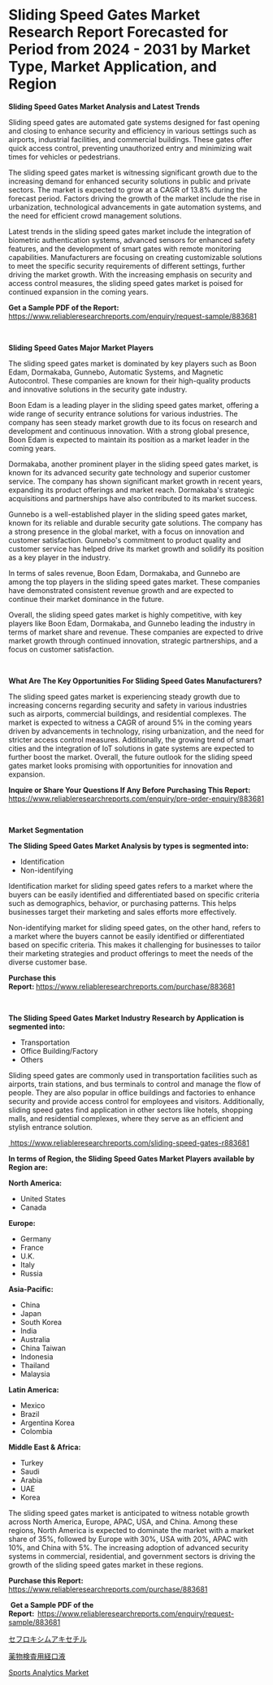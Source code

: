 <p><h1>Sliding Speed Gates Market Research Report Forecasted for Period from 2024 -  2031 by Market Type, Market Application, and Region</h1></p><p><strong>Sliding Speed Gates Market Analysis and Latest Trends</strong></p>
<p><p>Sliding speed gates are automated gate systems designed for fast opening and closing to enhance security and efficiency in various settings such as airports, industrial facilities, and commercial buildings. These gates offer quick access control, preventing unauthorized entry and minimizing wait times for vehicles or pedestrians.</p><p>The sliding speed gates market is witnessing significant growth due to the increasing demand for enhanced security solutions in public and private sectors. The market is expected to grow at a CAGR of 13.8% during the forecast period. Factors driving the growth of the market include the rise in urbanization, technological advancements in gate automation systems, and the need for efficient crowd management solutions.</p><p>Latest trends in the sliding speed gates market include the integration of biometric authentication systems, advanced sensors for enhanced safety features, and the development of smart gates with remote monitoring capabilities. Manufacturers are focusing on creating customizable solutions to meet the specific security requirements of different settings, further driving the market growth. With the increasing emphasis on security and access control measures, the sliding speed gates market is poised for continued expansion in the coming years.</p></p>
<p><strong>Get a Sample PDF of the Report:&nbsp;</strong> <a href="https://www.reliableresearchreports.com/enquiry/request-sample/883681">https://www.reliableresearchreports.com/enquiry/request-sample/883681</a></p>
<p>&nbsp;</p>
<p><strong>Sliding Speed Gates Major Market Players</strong></p>
<p><p>The sliding speed gates market is dominated by key players such as Boon Edam, Dormakaba, Gunnebo, Automatic Systems, and Magnetic Autocontrol. These companies are known for their high-quality products and innovative solutions in the security gate industry.</p><p>Boon Edam is a leading player in the sliding speed gates market, offering a wide range of security entrance solutions for various industries. The company has seen steady market growth due to its focus on research and development and continuous innovation. With a strong global presence, Boon Edam is expected to maintain its position as a market leader in the coming years.</p><p>Dormakaba, another prominent player in the sliding speed gates market, is known for its advanced security gate technology and superior customer service. The company has shown significant market growth in recent years, expanding its product offerings and market reach. Dormakaba's strategic acquisitions and partnerships have also contributed to its market success.</p><p>Gunnebo is a well-established player in the sliding speed gates market, known for its reliable and durable security gate solutions. The company has a strong presence in the global market, with a focus on innovation and customer satisfaction. Gunnebo's commitment to product quality and customer service has helped drive its market growth and solidify its position as a key player in the industry.</p><p>In terms of sales revenue, Boon Edam, Dormakaba, and Gunnebo are among the top players in the sliding speed gates market. These companies have demonstrated consistent revenue growth and are expected to continue their market dominance in the future.</p><p>Overall, the sliding speed gates market is highly competitive, with key players like Boon Edam, Dormakaba, and Gunnebo leading the industry in terms of market share and revenue. These companies are expected to drive market growth through continued innovation, strategic partnerships, and a focus on customer satisfaction.</p></p>
<p>&nbsp;</p>
<p><strong>What Are The Key Opportunities For Sliding Speed Gates Manufacturers?</strong></p>
<p><p>The sliding speed gates market is experiencing steady growth due to increasing concerns regarding security and safety in various industries such as airports, commercial buildings, and residential complexes. The market is expected to witness a CAGR of around 5% in the coming years driven by advancements in technology, rising urbanization, and the need for stricter access control measures. Additionally, the growing trend of smart cities and the integration of IoT solutions in gate systems are expected to further boost the market. Overall, the future outlook for the sliding speed gates market looks promising with opportunities for innovation and expansion.</p></p>
<p><strong>Inquire or Share Your Questions If Any Before Purchasing This Report:</strong> <a href="https://www.reliableresearchreports.com/enquiry/pre-order-enquiry/883681">https://www.reliableresearchreports.com/enquiry/pre-order-enquiry/883681</a></p>
<p>&nbsp;</p>
<p><strong>Market Segmentation</strong></p>
<p><strong>The Sliding Speed Gates Market Analysis by types is segmented into:</strong></p>
<p><ul><li>Identification</li><li>Non-identifying</li></ul></p>
<p><p>Identification market for sliding speed gates refers to a market where the buyers can be easily identified and differentiated based on specific criteria such as demographics, behavior, or purchasing patterns. This helps businesses target their marketing and sales efforts more effectively.</p><p>Non-identifying market for sliding speed gates, on the other hand, refers to a market where the buyers cannot be easily identified or differentiated based on specific criteria. This makes it challenging for businesses to tailor their marketing strategies and product offerings to meet the needs of the diverse customer base.</p></p>
<p><strong>Purchase this Report:&nbsp;</strong><a href="https://www.reliableresearchreports.com/purchase/883681">https://www.reliableresearchreports.com/purchase/883681</a></p>
<p>&nbsp;</p>
<p><strong>The Sliding Speed Gates Market Industry Research by Application is segmented into:</strong></p>
<p><ul><li>Transportation</li><li>Office Building/Factory</li><li>Others</li></ul></p>
<p><p>Sliding speed gates are commonly used in transportation facilities such as airports, train stations, and bus terminals to control and manage the flow of people. They are also popular in office buildings and factories to enhance security and provide access control for employees and visitors. Additionally, sliding speed gates find application in other sectors like hotels, shopping malls, and residential complexes, where they serve as an efficient and stylish entrance solution.</p></p>
<p><a href="https://www.reliableresearchreports.com/sliding-speed-gates-r883681">&nbsp;https://www.reliableresearchreports.com/sliding-speed-gates-r883681</a></p>
<p><strong>In terms of Region, the Sliding Speed Gates Market Players available by Region are:</strong></p>
<p>
    <p> <strong> North America: </strong>
        <ul>
            <li>United States</li>
            <li>Canada</li>
        </ul>
        </p> 
    <p> <strong> Europe: </strong>
        <ul>
            <li>Germany</li>
            <li>France</li>
            <li>U.K.</li>
            <li>Italy</li>
            <li>Russia</li>
        </ul>
        </p> 
    <p> <strong> Asia-Pacific: </strong>
        <ul>
            <li>China</li>
            <li>Japan</li>
            <li>South Korea</li>
            <li>India</li>
            <li>Australia</li>
            <li>China Taiwan</li>
            <li>Indonesia</li>
            <li>Thailand</li>
            <li>Malaysia</li>
        </ul>
        </p> 
    <p> <strong> Latin America: </strong>
        <ul>
            <li>Mexico</li>
            <li>Brazil</li>
            <li>Argentina Korea</li>
            <li>Colombia</li>
        </ul>
        </p> 
    <p> <strong> Middle East & Africa: </strong>
        <ul>
            <li>Turkey</li>
            <li>Saudi</li>
            <li>Arabia</li>
            <li>UAE</li>
            <li>Korea</li>
        </ul>
    </p>
    </p>
<p><p>The sliding speed gates market is anticipated to witness notable growth across North America, Europe, APAC, USA, and China. Among these regions, North America is expected to dominate the market with a market share of 35%, followed by Europe with 30%, USA with 20%, APAC with 10%, and China with 5%. The increasing adoption of advanced security systems in commercial, residential, and government sectors is driving the growth of the sliding speed gates market in these regions.</p></p>
<p><strong>Purchase this Report: </strong><a href="https://www.reliableresearchreports.com/purchase/883681">https://www.reliableresearchreports.com/purchase/883681</a></p>
<p>&nbsp;<strong>Get a Sample PDF of the Report:&nbsp;&nbsp;</strong><a href="https://www.reliableresearchreports.com/enquiry/request-sample/883681">https://www.reliableresearchreports.com/enquiry/request-sample/883681</a></p>
<p><strong></strong></p>
<p><p><a href="https://medium.com/@juliafadel1922/%E3%82%BB%E3%83%95%E3%83%AD%E3%82%AD%E3%82%B7%E3%83%A0%E3%82%A2%E3%82%BB%E3%83%81%E3%83%AB%E5%B8%82%E5%A0%B4%E3%81%AE%E3%83%A1%E3%83%88%E3%83%AA%E3%82%AF%E3%82%B9%E3%82%92%E8%A7%A3%E8%AA%AD%E3%81%99%E3%82%8B-%E5%B8%82%E5%A0%B4%E3%82%B7%E3%82%A7%E3%82%A2-%E3%83%88%E3%83%AC%E3%83%B3%E3%83%89-%E6%88%90%E9%95%B7%E3%83%91%E3%82%BF%E3%83%BC%E3%83%B3-92dce4d8c98a">セフロキシムアキセチル</a></p><p><a href="https://medium.com/@laceyzemlak1/%E8%96%AC%E7%89%A9%E6%A4%9C%E6%9F%BB%E3%81%AE%E5%8F%A3%E8%85%94%E6%B6%B2%E5%B8%82%E5%A0%B4%E3%83%A1%E3%83%88%E3%83%AA%E3%82%AF%E3%82%B9%E3%82%92%E8%A7%A3%E8%AA%AD%E3%81%99%E3%82%8B-%E5%B8%82%E5%A0%B4%E3%82%B7%E3%82%A7%E3%82%A2-%E3%83%88%E3%83%AC%E3%83%B3%E3%83%89-%E6%88%90%E9%95%B7%E3%83%91%E3%82%BF%E3%83%BC%E3%83%B3-0155992d2c5e">薬物検査用経口液</a></p><p><a href="https://thundering-castanet-c65.notion.site/Sports-Analytics-Market-Share-Evolution-and-Market-Growth-Trends-2024-2031-b97d5dfaa0384897bb8445a4ed1d8198">Sports Analytics Market</a></p></p>